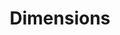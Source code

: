 ---
layout: default
bigquery: https://console.cloud.google.com/bigquery?p=covid-19-dimensions-ai&page=table&d=data&t=publications
contributors: Digital Science, https://www.digital-science.com/
cost: Free for personal, non-commercial use.
description: Dimensions contains more than 100 million publications, ranging from
  articles published in scholarly journals, books and book chapters, to preprints
  and conference proceedings. All publications are contextualized with linked data
  sets, funding, publications, patents, clinical trials, and policy documents. You
  can also view associated categories, funders, institutions, and researcher profiles.
documentation: https://docs.dimensions.ai/bigquery/index.html
last_edit: 04/12/2022, 09:26:50
location: https://www.dimensions.ai/products/free/
maintained_by: Digital Science, https://www.digital-science.com/
schema_fields:
- category_icrp_ct
- category_rcdc
- funding_gbp
- granted_date
- brief_title
- expiration_date
- cited_by_ids
- citations_count
- current_assignee_orgs
- date_modified
- funding_cny
- filing_status
- source_id
- pmid
- editors
- phase
- arxiv_id
- category_for
- funding_amount
- resulting_publication_ids
- gender
- publication_date
- assignee_countries
- date_imported_gbq
- embargo_date
- funder_org_state_codes
- end_date
- conditions
- date
- legal_events
- doi
- associated_grant_ids
- category_uoa
- original_assignee
- labels
- category_hrcs_rac
- wikipedia_url
- mesh_headings
- jurisdiction
- active_years
- pages
- interventions
- concepts
- category_hra
- clinical_trial_ids
- research_org_countries
- book_title
- resulting_publication_doi
- repository_name
- organisation_details
- legal_status
- volume
- publication_ids
- aliases
- current_assignee
- external_ids
- date_normal
- start_date
- name
- conference
- citation_string
- supporting_grant_ids
- metrics
- publisher
- category_sdg
- acknowledgements
- research_orgs
- original_title
- book_series_title
- grant_number
- types
- citations
- researcher_ids
- repository_id
- proceedings_title
- category_icrp_cso
- associated_publication_pmid
- granted_year
- parent_id
- status
- funding_nzd
- title
- registry
- research_org_city_names
- date_inserted
- category_bra
- original_abstract
- language
- created_date
- funding_usd
- research_org_cities
- id
- ipcr
- open_access_categories
- journal_lists
- family_members_ids
- issue
- filing_date
- links
- application_number
- acronym
- original_assignee_countries
- pmcid
- isbn
- category_hrcs_hc
- eisbn
- funding_jpy
- research_org_state_codes
- funder_org
- funder_org_acronyms
- funding_currency
- mesh_terms
- authors
- linkout
- end_year
- description
- associated_publication_doi
- filing_year
- patent_ids
- relationships
- date_print
- research_org_state_names
- funding_aud
- start_year
- expiration_year
- date_online
- repository_url
- foa_number
- abstract
- original_assignee_orgs
- assignee_orgs
- associated_publication_arxiv_id
- inventor_names
- reference_ids
- open_access_categories_v2
- publication_year
- funding_chf
- email_address
- acronyms
- funding_details
- established
- priority_year
- type
- funder_countries
- priority_date
- research_org_country_names
- funder_orgs
- altmetrics
- kind
- funding_cad
- year
- subtitles
- license
- family_count
- cpc
- funding_eur
- funder_org_countries
- associated_publication_id
- address
- funder_org_cities
- investigators
- categories
- family_id
- journal
- current_assignee_countries
shortname: dimensions
tags:
- scholarly literature
- patents
- funding
- clinical trials
- academic profiles
terms_of_use: 'Use of both the Dimensions COVID-19 dataset and full Dimensions dataset
  are subject to the Dimensions Terms of use: https://www.dimensions.ai/policies-terms-legal '
title: Dimensions
uuid: dcff88bd-fe6b-4fdb-8159-809bf9d7bc1c
---